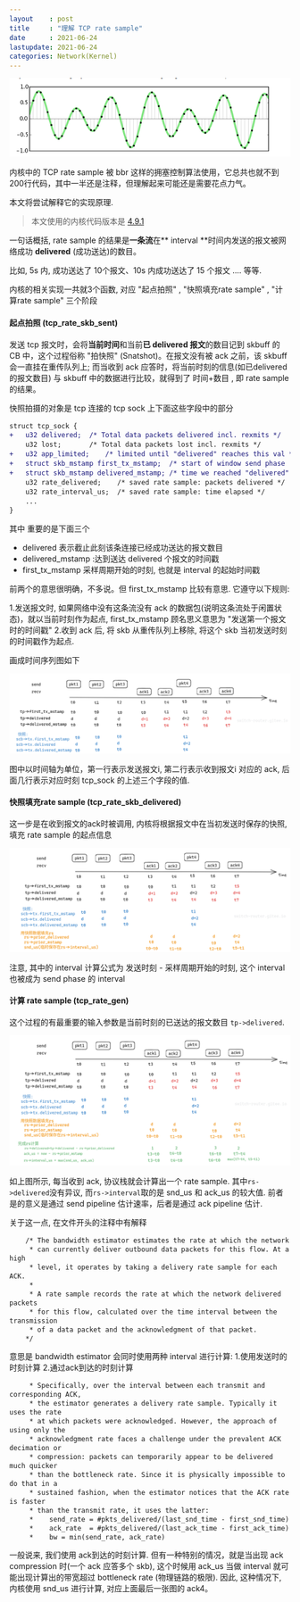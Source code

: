```yaml
---
layout    : post
title     : "理解 TCP rate sample"
date      : 2021-06-24
lastupdate: 2021-06-24
categories: Network(Kernel)
---
```


<p align="center"><img src="/assets/img/tcp-ratesample/fm.png"></p>

内核中的 TCP rate sample 被 bbr 这样的拥塞控制算法使用，它总共也就不到200行代码，其中一半还是注释，但理解起来可能还是需要花点力气。

本文将尝试解释它的实现原理.

> 本文使用的内核代码版本是 [4.9.1](https://elixir.bootlin.com/linux/v4.9.1/source/net/ipv4/tcp_rate.c)

一句话概括, rate sample 的结果是**一条流**在\*\* interval \*\*时间内发送的报文被网络成功 **delivered** (成功送达)的数目。

比如, 5s 内, 成功送达了 10个报文、10s 内成功送达了 15 个报文 .... 等等.

内核的相关实现一共就3个函数, 对应 "起点拍照" , "快照填充rate sample" , "计算rate sample" 三个阶段

#### 起点拍照  (tcp\_rate\_skb\_sent)

发送 tcp 报文时，会将**当前时间**和当前**已 delivered 报文**的数目记到 skbuff 的 CB 中，这个过程俗称 "拍快照" (Snatshot)。在报文没有被 ack 之前，该 skbuff 会一直挂在重传队列上; 而当收到 ack 应答时，将当前时刻的信息(如已delivered的报文数目) 与 skbuff 中的数据进行比较，就得到了 时间+数目 , 即 rate sample 的结果。

快照拍摄的对象是 tcp 连接的 tcp sock 上下面这些字段中的部分

```diff
struct tcp_sock {
+	u32	delivered;	/* Total data packets delivered incl. rexmits */
	u32	lost;		/* Total data packets lost incl. rexmits */
+	u32	app_limited;	/* limited until "delivered" reaches this val */
+	struct skb_mstamp first_tx_mstamp;  /* start of window send phase  */
+	struct skb_mstamp delivered_mstamp; /* time we reached "delivered" */
	u32	rate_delivered;    /* saved rate sample: packets delivered */
	u32	rate_interval_us;  /* saved rate sample: time elapsed */
	...
}
```

其中 重要的是下面三个

- delivered 表示截止此刻该条连接已经成功送达的报文数目
- delivered\_mstamp :达到送达 delivered 个报文的时间戳
- first\_tx\_mstamp  采样周期开始的时刻, 也就是 interval 的起始时间戳

前两个的意思很明确，不多说。但 first\_tx\_mstamp 比较有意思. 它遵守以下规则:

1.发送报文时, 如果网络中没有这条流没有 ack 的数据包(说明这条流处于闲置状态)，就以当前时刻作为起点, first\_tx\_mstamp 顾名思义意思为 "发送第一个报文时的时间戳"
2.收到 ack 后, 将 skb 从重传队列上移除, 将这个 skb 当初发送时刻的时间戳作为起点.

画成时间序列图如下

<p align="center"><img src="/assets/img/tcp-ratesample/pic1.png"></p>

图中以时间轴为单位，第一行表示发送报文i, 第二行表示收到报文i 对应的 ack,  后面几行表示对应时刻 tcp\_sock 的上述三个字段的值.

#### 快照填充rate sample (tcp\_rate\_skb\_delivered)

这一步是在收到报文的ack时被调用, 内核将根据报文中在当初发送时保存的快照, 填充 rate sample 的起点信息

<p align="center"><img src="/assets/img/tcp-ratesample/pic2.png"></p>

注意, 其中的 interval 计算公式为 发送时刻 - 采样周期开始的时刻,  这个 interval 也被成为 send phase 的 interval

#### 计算 rate sample  (tcp\_rate\_gen)

这个过程的有最重要的输入参数是当前时刻的已送达的报文数目 `tp->delivered`.

<p align="center"><img src="/assets/img/tcp-ratesample/pic3.png"></p>

如上图所示, 每当收到 ack, 协议栈就会计算出一个 rate sample. 其中`rs->delivered`没有异议, 而`rs->interval`取的是 snd\_us 和 ack\_us 的较大值. 前者是的意义是通过 send pipeline 估计速率，后者是通过 ack pipeline 估计.

关于这一点, 在文件开头的注释中有解释

        /* The bandwidth estimator estimates the rate at which the network
         * can currently deliver outbound data packets for this flow. At a high
         * level, it operates by taking a delivery rate sample for each ACK.
         *
         * A rate sample records the rate at which the network delivered packets
         * for this flow, calculated over the time interval between the transmission
         * of a data packet and the acknowledgment of that packet.
        */

意思是 bandwidth estimator 会同时使用两种 interval 进行计算: 1.使用发送时的时刻计算 2.通过ack到达的时刻计算

         * Specifically, over the interval between each transmit and corresponding ACK,
         * the estimator generates a delivery rate sample. Typically it uses the rate
         * at which packets were acknowledged. However, the approach of using only the
         * acknowledgment rate faces a challenge under the prevalent ACK decimation or
         * compression: packets can temporarily appear to be delivered much quicker
         * than the bottleneck rate. Since it is physically impossible to do that in a
         * sustained fashion, when the estimator notices that the ACK rate is faster
         * than the transmit rate, it uses the latter:
         *    send_rate = #pkts_delivered/(last_snd_time - first_snd_time)
         *    ack_rate  = #pkts_delivered/(last_ack_time - first_ack_time)
         *    bw = min(send_rate, ack_rate)

一般说来, 我们使用 ack到达的时刻计算. 但有一种特别的情况，就是当出现 ack compression 时(一个 ack 应答多个 skb), 这个时候用 ack\_us 当做 interval 就可能出现计算出的带宽超过 bottleneck rate (物理链路的极限). 因此, 这种情况下,  内核使用 snd\_us 进行计算, 对应上面最后一张图的 ack4。
